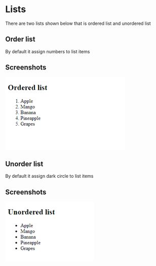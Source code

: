
# Lists

There are two lists shown below that is ordered list and unordered list


## Order list

By default it assign numbers to list items

## Screenshots

![App Screenshot](https://github.com/chetanbogali/Web_Technology-18CS63/blob/main/Screenshots/Order%20list.png)


## Unorder list

By default it assign dark circle to list items
## Screenshots

![App Screenshot](https://github.com/chetanbogali/Web_Technology-18CS63/blob/main/Screenshots/Unorder%20list.png)

